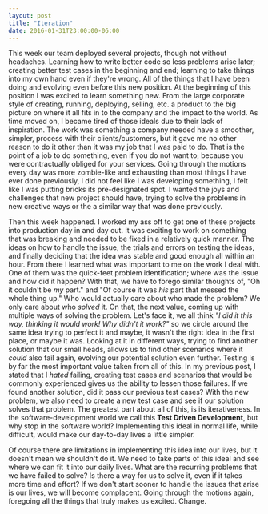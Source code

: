 ```yaml
---
layout: post
title: "Iteration"
date: 2016-01-31T23:00:00-06:00
---
```


This week our team deployed several projects, though not without headaches. Learning how to write better code so less problems arise later; creating better test cases in the beginning and end; learning to take things into my own hand even if they're wrong. All of the things that I have been doing and evolving even before this new position. At the beginning of this position I was excited to learn something new. From the large corporate style of creating, running, deploying, selling, etc. a product to the big picture on where it all fits in to the company and the impact to the world. As time moved on, I became tired of those ideals due to their lack of inspiration. The work was something a company needed have a smoother, simpler, process with their clients/customers, but it gave me no other reason to do it other than it was my job that I was paid to do. That is the point of a job to do something, even if you do not want to, because you were contractually obliged for your services. Going through the motions every day was more zombie-like and exhausting than most things I have ever done previously, I did not feel like I was developing something, I felt like I was putting bricks its pre-designated spot. I wanted the joys and challenges that new project should have, trying to solve the problems in new creative ways or the a similar way that was done previously.

Then this week happened. I worked my ass off to get one of these projects into production day in and day out. It was exciting to work on something that was breaking and needed to be fixed in a relatively quick manner. The ideas on how to handle the issue, the trials and errors on testing the ideas, and finally deciding that the idea was stable and good enough all within an hour. From there I learned what was important to me on the work I deal with. One of them was the quick-feet problem identification; where was the issue and how did it happen? With that, we have to forego similar thoughts of, "Oh it couldn't be *my* part." and "Of course it was *his* part that messed the whole thing up." Who would actually care about who made the problem? We only care about who *solved* it. On that, the next value, coming up with multiple ways of solving the problem. Let's face it, we all think *"I did it this way, thinking it would work! Why didn't it work?"* so we circle around the same idea trying to perfect it and maybe, it wasn't the right idea in the first place, or maybe it was. Looking at it in different ways, trying to find another solution that our small heads, allows us to find other scenarios where it *could* also fail again, evolving our potential solution even further. Testing is by far the most important value taken from all of this. In my previous post, I stated that I *hated* failing, creating test cases and scenarios that would be commonly experienced gives us the ability to lessen those failures. If we found another solution, did it pass our previous test cases? With the new problem, we also need to create a new test case and see if our solution solves that problem. The greatest part about all of this, is its iterativeness. In the software-development world we call this **Test Driven Development**, but why stop in the software world? Implementing this ideal in normal life, while difficult, would make our day-to-day lives a little simpler.

Of course there are limitations in implementing this idea into our lives, but it doesn't mean we shouldn't do it. We need to take parts of this ideal and see where we can fit it into our daily lives. What are the recurring problems that we have failed to solve? Is there a way for us to solve it, even if it takes more time and effort? If we don't start sooner to handle the issues that arise is our lives, we will become complacent. Going through the motions again, foregoing all the things that truly makes us excited. Change.
